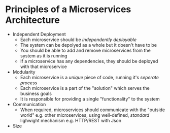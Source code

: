 # Principles of a Microservices Architecture

- Independent Deployment
    - Each microservice should be *independently deployable*
    - The system can be depolyed as a whole but it doesn't have to be
    - You should be able to add and remove microservices from the system as it is running
    - If a microservice has any dependencies, they should be deployed with that microservice
- Modularity
    - Each microservice is a *unique* piece of code, running it's *seperate process*
    - Each microservice is a part of the "solution" which serves the business goals
    - It is responsible for providing a single "functionality" to the system
- Communication
    - When required, microservices should communicate with the "outside world" e.g. other microservices, using well-defined, *standard* lighwight mechanism e.g. HTTP/REST with Json
- Size
 
